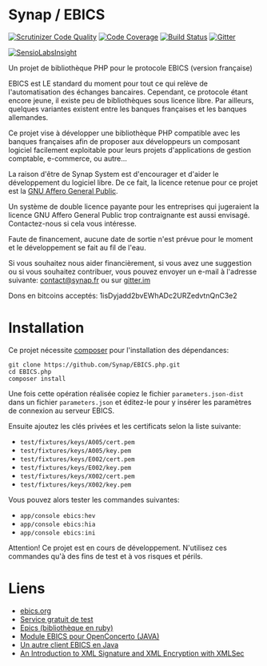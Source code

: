 Synap / EBICS
=============

[![Scrutinizer Code Quality](https://scrutinizer-ci.com/g/Synap/EBICS/badges/quality-score.png?b=master)](https://scrutinizer-ci.com/g/Synap/EBICS/?branch=master)
[![Code Coverage](https://scrutinizer-ci.com/g/Synap/EBICS/badges/coverage.png?b=master)](https://scrutinizer-ci.com/g/Synap/EBICS/?branch=master)
[![Build Status](https://travis-ci.org/Synap/EBICS.php.svg?branch=master)](https://travis-ci.org/Synap/EBICS.php)
[![Gitter](https://badges.gitter.im/Synap/EBICS.php.svg)](https://gitter.im/Synap/EBICS.php?utm_source=badge&utm_medium=badge&utm_campaign=pr-badge)

[![SensioLabsInsight](https://insight.sensiolabs.com/projects/0adf2438-560e-4dae-899d-7ea44230cafb/big.png)](https://insight.sensiolabs.com/projects/0adf2438-560e-4dae-899d-7ea44230cafb)



Un projet de bibliothèque PHP pour le protocole EBICS (version française)

EBICS est LE standard du moment pour tout ce qui relève de l'automatisation des échanges bancaires. Cependant, ce
protocole étant encore jeune, il existe peu de bibliothèques sous licence libre. Par ailleurs, quelques variantes
existent entre les banques françaises et les banques allemandes.

Ce projet vise à développer une bibliothèque PHP compatible avec les banques françaises afin de proposer aux développeurs
un composant logiciel facilement exploitable pour leurs projets d'applications de gestion comptable, e-commerce, ou
autre...

La raison d'être de Synap System est d'encourager et d'aider le développement du logiciel libre. De ce fait, la licence
retenue pour ce projet est la [GNU Affero General Public](https://www.gnu.org/licenses/agpl-3.0.html).

Un système de double licence payante pour les entreprises qui jugeraient la licence GNU Affero General Public trop
contraignante est aussi envisagé. Contactez-nous si cela vous intéresse.

Faute de financement, aucune date de sortie n'est prévue pour le moment et le développement se fait au fil de l'eau.

Si vous souhaitez nous aider financièrement, si vous avez une suggestion ou si vous souhaitez contribuer, vous pouvez
envoyer un e-mail à l'adresse suivante: contact@synap.fr ou sur [gitter.im](https://gitter.im/Synap/EBICS?utm_source=share-link&utm_medium=link&utm_campaign=share-link)

Dons en bitcoins acceptés: 1isDyjadd2bvEWhADc2URZedvtnQnC3e2

Installation
============

Ce projet nécessite [composer](https://getcomposer.org/) pour l'installation des dépendances:

    git clone https://github.com/Synap/EBICS.php.git
    cd EBICS.php
    composer install

Une fois cette opération réalisée copiez le fichier `parameters.json-dist` dans un fichier `parameters.json` et éditez-le pour y insérer les paramètres de connexion au serveur EBICS.

Ensuite ajoutez les clés privées et les certificats selon la liste suivante:

- `test/fixtures/keys/A005/cert.pem`
- `test/fixtures/keys/A005/key.pem`
- `test/fixtures/keys/E002/cert.pem`
- `test/fixtures/keys/E002/key.pem`
- `test/fixtures/keys/X002/cert.pem`
- `test/fixtures/keys/X002/key.pem`

Vous pouvez alors tester les commandes suivantes:

- `app/console ebics:hev`
- `app/console ebics:hia`
- `app/console ebics:ini`

Attention! Ce projet est en cours de développement. N'utilisez ces commandes qu'à des fins de test et à vos risques et périls.

Liens
=====

- [ebics.org](http://www.ebics.org/)
- [Service gratuit de test](https://software.elcimai.com/efs/accueil-qualif.jsp)
- [Epics (bibliothèque en ruby)](https://github.com/railslove/epics)
- [Module EBICS pour OpenConcerto (JAVA)](https://code.google.com/p/openconcerto/source/browse/trunk/Modules/Module+EBICS/)
- [Un autre client EBICS en Java](http://sourceforge.net/projects/ebics/)
- [An Introduction to
XML Signature and XML Encryption
with XMLSec](http://users.dcc.uchile.cl/~pcamacho/tutorial/web/xmlsec/xmlsec.html)

